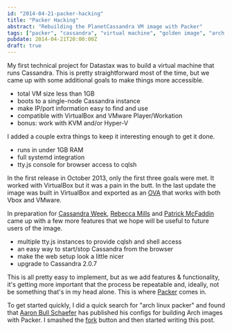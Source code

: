```yaml
---
id: "2014-04-21-packer-hacking"
title: "Packer Hacking"
abstract: "Rebuilding the PlanetCassandra VM image with Packer"
tags: ["packer", "cassandra", "virtual machine", "golden image", "arch linux"]
pubdate: 2014-04-21T20:00:00Z
draft: true
---
```


My first technical project for Datastax was to build a virtual machine that runs
Cassandra. This is pretty straightforward most of the time, but we came up with some
additional goals to make things more accessible.

* total VM size less than 1GB
* boots to a single-node Cassandra instance
* make IP/port information easy to find and use
* compatible with VirtualBox and VMware Player/Workation
* bonus: work with KVM and/or Hyper-V

I added a couple extra things to keep it interesting enough to get it done.

* runs in under 1GB RAM
* full systemd integration
* tty.js console for browser access to cqlsh

In the first release in October 2013, only the first three goals were met. It worked with VirtualBox
but it was a pain in the butt. In the last update
the image was built in VirtualBox and exported as an [OVA]() that works with both Vbox and VMware.

In preparation for [Cassandra Week](), [Rebecca Mills]() and [Patrick McFaddin]() came up with a few
more features that we hope will be useful to future users of the image.

* multiple tty.js instances to provide cqlsh and shell access
* an easy way to start/stop Cassandra from the browser
* make the web setup look a little nicer
* upgrade to Cassandra 2.0.7

This is all pretty easy to implement, but as we add features & functionality, it's getting more
important that the process be repeatable and, ideally, not be something that's in my head alone.
This is where [Packer](http://packer.io) comes in.

To get started quickly, I did a quick search for "arch linux packer" and found that
[Aaron Bull Schaefer](http://elasticdog.com/about/) has published his configs for building Arch
images with Packer. I smashed the [fork](https://github.com/tobert/packer-arch) button and then
started writing this post.

